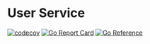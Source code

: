 # User Service

[![codecov](https://codecov.io/gh/applicaset/user-svc/branch/master/graph/badge.svg)](https://codecov.io/gh/applicaset/user-svc)
[![Go Report Card](https://goreportcard.com/badge/github.com/applicaset/user-svc)](https://goreportcard.com/report/github.com/applicaset/user-svc)
[![Go Reference](https://pkg.go.dev/badge/github.com/applicaset/user-svc.svg)](https://pkg.go.dev/github.com/applicaset/user-svc)
